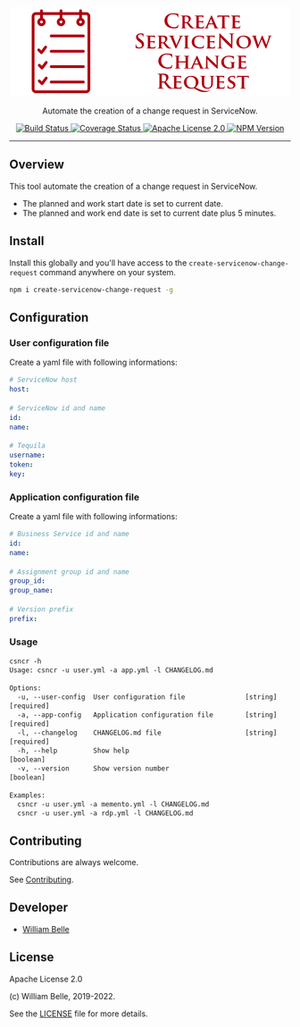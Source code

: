 <p align="center">
  <img alt="Create ServiceNow Change Request" src="https://raw.githubusercontent.com/innovativeinnovation/create-servicenow-change-request/master/docs/readme/readme-logo.png">
</p>

<p align="center">
  Automate the creation of a change request in ServiceNow.
</p>

<p align="center">
  <a href="https://github.com/innovativeinnovation/create-servicenow-change-request/actions">
    <img alt="Build Status" src="https://github.com/innovativeinnovation/create-servicenow-change-request/workflows/Build/badge.svg?branch=master">
  </a>
  <a href="https://coveralls.io/github/innovativeinnovation/create-servicenow-change-request?branch=master">
    <img alt="Coverage Status" src="https://coveralls.io/repos/github/innovativeinnovation/create-servicenow-change-request/badge.svg?branch=master"/>
  </a>
  <a href="https://raw.githubusercontent.com/innovativeinnovation/create-servicenow-change-request/master/LICENSE">
    <img alt="Apache License 2.0" src="https://img.shields.io/badge/license-Apache%202.0-blue.svg">
  </a>
  <a href='https://www.npmjs.com/package/create-servicenow-change-request'>
    <img alt="NPM Version" src="https://img.shields.io/npm/v/create-servicenow-change-request.svg"/>
  </a>
</p>

---

Overview
--------

This tool automate the creation of a change request in ServiceNow.

* The planned and work start date is set to current date.
* The planned and work end date is set to current date plus 5 minutes.

Install
-------

Install this globally and you'll have access to the
`create-servicenow-change-request` command anywhere on your system.

```bash
npm i create-servicenow-change-request -g
```

Configuration
-------------

### User configuration file

Create a yaml file with following informations:

```yaml
# ServiceNow host
host:

# ServiceNow id and name
id:
name:

# Tequila
username:
token:
key:
```

### Application configuration file

Create a yaml file with following informations:

```yaml
# Business Service id and name
id:
name:

# Assignment group id and name
group_id:
group_name:

# Version prefix
prefix:
```

### Usage

```console
csncr -h
Usage: csncr -u user.yml -a app.yml -l CHANGELOG.md

Options:
  -u, --user-config  User configuration file               [string] [required]
  -a, --app-config   Application configuration file        [string] [required]
  -l, --changelog    CHANGELOG.md file                     [string] [required]
  -h, --help         Show help                                       [boolean]
  -v, --version      Show version number                             [boolean]

Examples:
  csncr -u user.yml -a memento.yml -l CHANGELOG.md
  csncr -u user.yml -a rdp.yml -l CHANGELOG.md
```

Contributing
------------

Contributions are always welcome.

See [Contributing](CONTRIBUTING.md).

Developer
---------

  * [William Belle](https://github.com/williambelle)

License
-------

Apache License 2.0

(c) William Belle, 2019-2022.

See the [LICENSE](LICENSE) file for more details.
